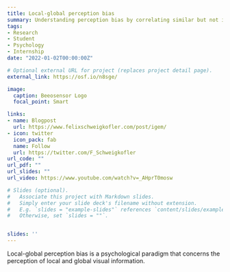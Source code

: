 ```yaml
---
title: Local-global perception bias 
summary: Understanding perception bias by correlating similar but not identical local-global hierarchical shape tasks (Navon figures)
tags:
- Research
- Student
- Psychology
- Internship
date: "2022-01-02T00:00:00Z"

# Optional external URL for project (replaces project detail page).
external_link: https://osf.io/n8sge/

image:
  caption: Beeosensor Logo
  focal_point: Smart

links:
- name: Blogpost
  url: https://www.felixschweigkofler.com/post/igem/
- icon: twitter
  icon_pack: fab
  name: Follow
  url: https://twitter.com/F_Schweigkofler
url_code: ""
url_pdf: ""
url_slides: ""
url_video: https://www.youtube.com/watch?v=_AHprT0mosw

# Slides (optional).
#   Associate this project with Markdown slides.
#   Simply enter your slide deck's filename without extension.
#   E.g. `slides = "example-slides"` references `content/slides/example-slides.md`.
#   Otherwise, set `slides = ""`.


slides: ''
---
```

Local-global perception bias is a psychological paradigm that concerns the perception of local and global visual information.
